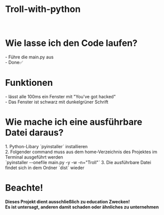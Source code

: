 # Troll-with-python
<br>
<h1>Wie lasse ich den Code laufen?</h1>
- Führe die main.py aus<br>
- Done✅
<br>
<h1>Funktionen</h1>
- lässt alle 100ms ein Fenster mit "You've got hacked" <br>
- Das Fenster ist schwarz mit dunkelgrüner Schrift<br>

<h1>Wie mache ich eine ausführbare Datei daraus?</h1>
1. Python-Libary ˋpyinstallerˋ installieren<br>
2. Folgender command muss aus dem home-Verzeichnis des Projektes im Terminal ausgeführt werden<br>
ˋpyinstaller --onefile main.py -y -w -n="Troll"ˋ
3. Die ausführbare Datei findet sich in dem Ordner ˋdistˋ wieder

# Beachte!
<strong>Dieses Projekt dient ausschließlich zu education Zwecken!</strong><br>
<strong>Es ist untersagt, anderen damit schaden oder ähnliches zu unternehmen</strong>
